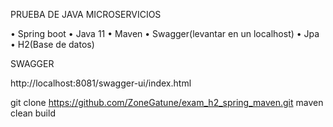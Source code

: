 PRUEBA DE JAVA MICROSERVICIOS


• Spring boot
• Java 11
• Maven
• Swagger(levantar en un localhost)
• Jpa
• H2(Base de datos)

SWAGGER

http://localhost:8081/swagger-ui/index.html

git clone https://github.com/ZoneGatune/exam_h2_spring_maven.git
maven clean build
